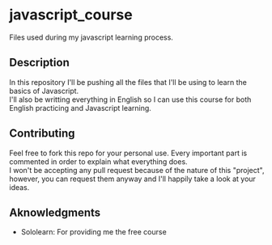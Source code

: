 # javascript_course
Files used during my javascript learning process.

## Description
In this repository I'll be pushing all the files that I'll be using to learn the basics of Javascript.  
I'll also be writting everything in English so I can use this course for both English practicing and Javascript learning.  

## Contributing
Feel free to fork this repo for your personal use. Every important part is commented in order to explain what everything does.  
I won't be accepting any pull request because of the nature of this "project", however, you can request them anyway and I'll happily take a look at your ideas.

## Aknowledgments
- Sololearn: For providing me the free course

